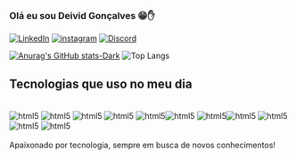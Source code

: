 ### Olá eu sou Deivid Gonçalves 😁✋

[![LinkedIn](https://img.shields.io/badge/LinkedIn-0077B5?style=for-the-badge&logo=linkedin&logoColor=white)](https://www.linkedin.com/in/deivid-gon%C3%A7alves/)
[![instagram](https://img.shields.io/badge/Instagram-E4405F?style=for-the-badge&logo=instagram&logoColor=white)](https://www.instagram.com/deivi_goncalves/)
[![Discord](https://img.shields.io/badge/Discord-7289DA?style=for-the-badge&logo=discord&logoColor=white)](https://discord.com/users/804537301216395335)

[![Anurag's GitHub stats-Dark](https://github-readme-stats.vercel.app/api?username=deivid792&show_icons=true&theme=dark#gh-dark-mode-only)](https://github.com/deivid792/deivid792)
![Top Langs](https://github-readme-stats.vercel.app/api/top-langs/?username=deivid792&layout=compact)


## Tecnologias que uso no meu dia
<div style="display: inline_block"><br>
 <img align="center" alt="html5" src="https://img.shields.io/badge/Node.js-43853D?style=for-the-badge&logo=node.js&logoColor=white" />
 <img align="center" alt="html5" src="https://img.shields.io/badge/TypeScript-007ACC?style=for-the-badge&logo=typescript&logoColor=white" />
 <img align="center" alt="html5" src="https://img.shields.io/badge/C%2B%2B-00599C?style=for-the-badge&logo=c%2B%2B&logoColor=white" />
 <img align="center" alt="html5" src="https://img.shields.io/badge/Spring-6DB33F?style=for-the-badge&logo=spring&logoColor=white" />
 <img align="center" alt="html5" src="https://img.shields.io/badge/Java-ED8B00?style=for-the-badge&logo=openjdk&logoColor=white" /><img align="center" alt="html5" src="https://img.shields.io/badge/PostgreSQL-316192?style=for-the-badge&logo=postgresql&logoColor=white" />
  <img align="center" alt="html5" src="https://img.shields.io/badge/json%20web%20tokens-323330?style=for-the-badge&logo=json-web-tokens&logoColor=pin" /><img align="center" alt="html5" src="https://img.shields.io/badge/Express.js-404D59?style=for-the-badge" />
    <img align="center" alt="html5" src="https://img.shields.io/badge/MongoDB-4EA94B?style=for-the-badge&logo=mongodb&logoColor=white" /><img align="center" alt="html5" src="https://img.shields.io/badge/sequelize-323330?style=for-the-badge&logo=sequelize&logoColor=blue" />
  <img align="center" alt="html5" src="https://img.shields.io/badge/React-20232A?style=for-the-badge&logo=react&logoColor=61DAFB" />
</div><br>
Apaixonado por tecnologia, sempre em busca de novos conhecimentos!

